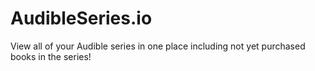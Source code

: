 # AudibleSeries.io
View all of your Audible series in one place including not yet purchased books in the series!
